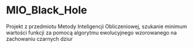 # MIO_Black_Hole
Projekt z przedmiotu Metody Inteligencji Obliczeniowej, szukanie minimum wartości funkcji za pomocą algorytmu ewolucyjnego wzorowanego na zachowaniu czarnych dziur
